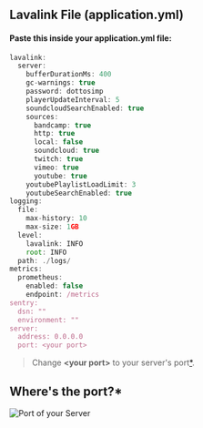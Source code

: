 ## Lavalink File (application.yml)
#### Paste this inside your application.yml file:
```js
lavalink:
  server:
    bufferDurationMs: 400
    gc-warnings: true
    password: dottosimp
    playerUpdateInterval: 5
    soundcloudSearchEnabled: true
    sources:
      bandcamp: true
      http: true
      local: false
      soundcloud: true
      twitch: true
      vimeo: true
      youtube: true
    youtubePlaylistLoadLimit: 3
    youtubeSearchEnabled: true
logging:
  file:
    max-history: 10
    max-size: 1GB
  level:
    lavalink: INFO
    root: INFO
  path: ./logs/
metrics:
  prometheus:
    enabled: false
    endpoint: /metrics
sentry:
  dsn: ""
  environment: ""
server:
  address: 0.0.0.0
  port: <your port>
```
> Change **\<your port\>** to your server's port[*](https://discord.gg/dbh).


## Where's the port?*
![Port of your Server](https://media.discordapp.net/attachments/898041892279836692/898586887218954320/1634310136.jpg) 
